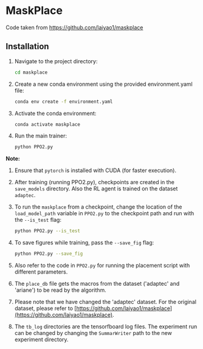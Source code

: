 # MaskPlace

Code taken from https://github.com/laiyao1/maskplace

## Installation

1. Navigate to the project directory:
    ```bash
    cd maskplace
    ```

2. Create a new conda environment using the provided environment.yaml file:
    ```bash
    conda env create -f environment.yaml
    ```

3. Activate the conda environment:
    ```bash
    conda activate maskplace
    ```

4. Run the main trainer:
    ```bash
    python PPO2.py
    ```


**Note:**

1. Ensure that `pytorch` is installed with CUDA (for faster execution).
   
2. After training (running PPO2.py), checkpoints are created in the `save_models` directory. Also the RL agent is trained on the dataset `adaptec`.

3. To run the `maskplace` from a checkpoint, change the location of the `load_model_path` variable in `PPO2.py` to the checkpoint path and run with the `--is_test` flag:

    ```bash
    python PPO2.py --is_test
    ```

4. To save figures while training, pass the `--save_fig` flag:

    ```bash
    python PPO2.py --save_fig
    ```

5. Also refer to the code in `PPO2.py` for running the placement script with different parameters.

6. The `place_db` file gets the macros from the dataset ('adaptec' and 'ariane') to be read by the algorithm.

7. Please note that we have changed the 'adaptec' dataset. For the original dataset, please refer to [https://github.com/laiyao1/maskplace](https://github.com/laiyao1/maskplace).
   
8. The `tb_log` directories are the tensorfboard log files. The experiment run can be changed by changing the `SummarWriter` path to the new experiment directory.
